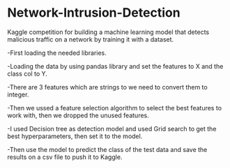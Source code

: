 # Network-Intrusion-Detection
    
Kaggle competition for building a machine learning model that detects malicious traffic on a network by training it with a dataset.
  
  -First loading the needed libraries.
  
  -Loading the data by using pandas library and set the features to X and the class col to Y.
 
 -There are 3 features which are strings to we need to convert them to integer.
 
 -Then we ussed a feature selection algorithm to select the best features to work with, then we dropped the unused features.
 
 -I used Decision tree as detection model and used Grid search to get the best hyperparameters, then set it to the model.
 
 -Then use the model to predict the class of the test data and save the results on a csv file to push it to Kaggle.

